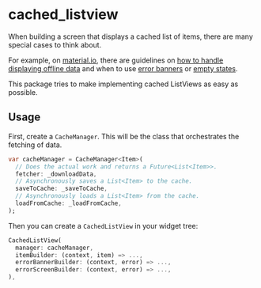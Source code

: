 # cached_listview

When building a screen that displays a cached list of items, there are many special cases to think about.

For example, on [material.io](https://material.io), there are guidelines on [how to handle displaying offline data](https://material.io/design/communication/offline-states.html) and when to use [error banners](https://material.io/design/communication/confirmation-acknowledgement.html) or [empty states](https://material.io/design/communication/empty-states.html).

This package tries to make implementing cached ListViews as easy as possible.

## Usage

First, create a `CacheManager`. This will be the class that orchestrates the fetching of data.

```dart
var cacheManager = CacheManager<Item>(
  // Does the actual work and returns a Future<List<Item>>.
  fetcher: _downloadData,
  // Asynchronously saves a List<Item> to the cache.
  saveToCache: _saveToCache,
  // Asynchronously loads a List<Item> from the cache.
  loadFromCache: _loadFromCache,
);
```

Then you can create a `CachedListView` in your widget tree:

```dart
CachedListView(
  manager: cacheManager,
  itemBuilder: (context, item) => ...,
  errorBannerBuilder: (context, error) => ...,
  errorScreenBuilder: (context, error) => ...,
),
```
